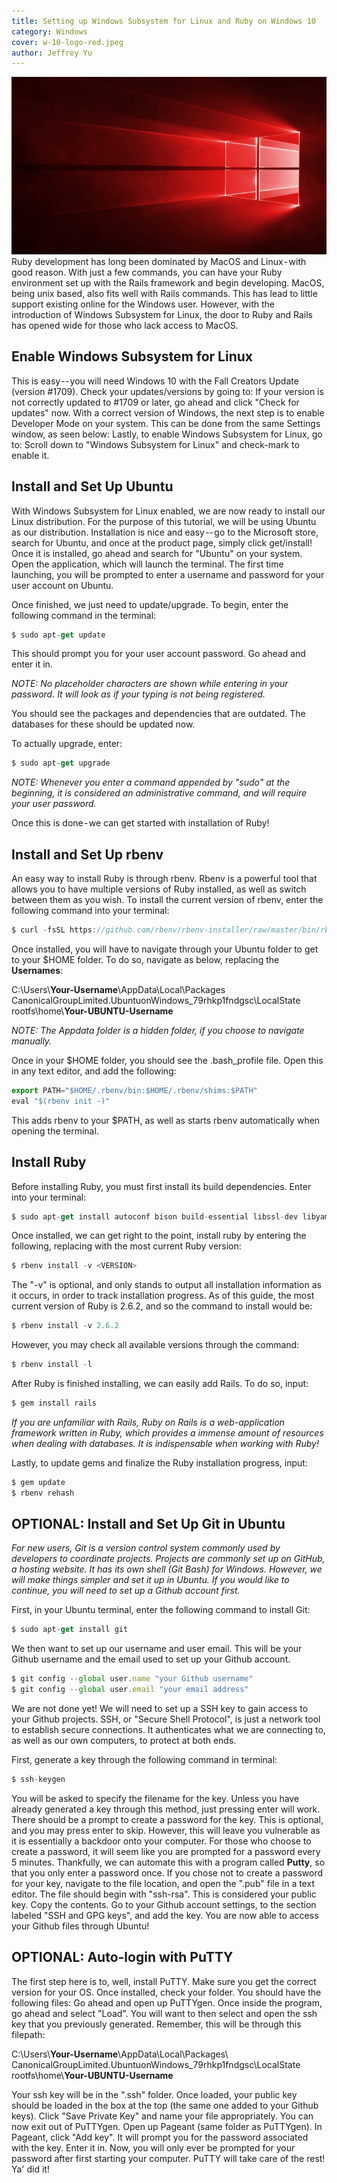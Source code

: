 ```yaml
---
title: Setting up Windows Subsystem for Linux and Ruby on Windows 10
category: Windows
cover: w-10-logo-red.jpeg
author: Jeffrey Yu
---
```


![windows-10-logo](./w-10-logo-red.jpeg "Windows 10 Logo")
Ruby development has long been dominated by MacOS and Linux - with good reason. With just a few commands, you can have your Ruby environment set up with the Rails framework and begin developing. MacOS, being unix based, also fits well with Rails commands. This has lead to little support existing online for the Windows user. However, with the introduction of Windows Subsystem for Linux, the door to Ruby and Rails has opened wide for those who lack access to MacOS.

## Enable Windows Subsystem for Linux

This is easy -- you will need Windows 10 with the Fall Creators Update (version #1709). Check your updates/versions by going to:
If your version is not correctly updated to #1709 or later, go ahead and click "Check for updates" now.
With a correct version of Windows, the next step is to enable Developer Mode on your system. This can be done from the same Settings window, as seen below:
Lastly, to enable Windows Subsystem for Linux, go to:
Scroll down to "Windows Subsystem for Linux" and check-mark to enable it.

## Install and Set Up Ubuntu

With Windows Subsystem for Linux enabled, we are now ready to install our Linux distribution.
For the purpose of this tutorial, we will be using Ubuntu as our distribution.
Installation is nice and easy -- go to the Microsoft store, search for Ubuntu, and once at the product page, simply click get/install! Once it is installed, go ahead and search for "Ubuntu" on your system. Open the application, which will launch the terminal. The first time launching, you will be prompted to enter a username and password for your user account on Ubuntu. 

Once finished, we just need to update/upgrade. To begin, enter the following command in the terminal:

```javascript
$ sudo apt-get update
```

This should prompt you for your user account password. Go ahead and enter it in.

_NOTE: No placeholder characters are shown while entering in your password. It will look as if your typing is not being registered._

You should see the packages and dependencies that are outdated. The databases for these should be updated now. 

To actually upgrade, enter:
```javascript
$ sudo apt-get upgrade
```
_NOTE: Whenever you enter a command appended by "sudo" at the beginning, it is considered an administrative command, and will require your user password._

Once this is done - we can get started with installation of Ruby!

## Install and Set Up rbenv

An easy way to install Ruby is through rbenv. Rbenv is a powerful tool that allows you to have multiple versions of Ruby installed, as well as switch between them as you wish. To install the current version of rbenv, enter the following command into your terminal:
```javascript
$ curl -fsSL https://github.com/rbenv/rbenv-installer/raw/master/bin/rbenv-installer | bash
```
Once installed, you will have to navigate through your Ubuntu folder to get to your $HOME folder. To do so, navigate as below, replacing the **Usernames**:

C:\Users\\**Your-Username**\AppData\Local\Packages\
CanonicalGroupLimited.UbuntuonWindows_79rhkp1fndgsc\LocalState\
rootfs\home\\**Your-UBUNTU-Username**

_NOTE: The Appdata folder is a hidden folder, if you choose to navigate manually._

Once in your $HOME folder, you should see the .bash_profile file. Open this in any text editor, and add the following:
```javascript
export PATH="$HOME/.rbenv/bin:$HOME/.rbenv/shims:$PATH"
eval "$(rbenv init -)"
```
This adds rbenv to your $PATH, as well as starts rbenv automatically when opening the terminal.

## Install Ruby

Before installing Ruby, you must first install its build dependencies. Enter into your terminal:
```javascript
$ sudo apt-get install autoconf bison build-essential libssl-dev libyaml-dev libreadline6-dev zlib1g-dev libncurses5-dev libffi-dev libgdbm5 libgdbm-dev
```
Once installed, we can get right to the point, install ruby by entering the following, replacing <VERSION> with the most current Ruby version:
```javascript
$ rbenv install -v <VERSION>
```
The "-v" is optional, and only stands to output all installation information as it occurs, in order to track installation progress.
As of this guide, the most current version of Ruby is 2.6.2, and so the command to install would be:
```javascript
$ rbenv install -v 2.6.2 
```
However, you may check all available versions through the command:
```javascript
$ rbenv install -l
```
After Ruby is finished installing, we can easily add Rails. To do so, input:
```javascript
$ gem install rails
```
_If you are unfamiliar with Rails, Ruby on Rails is a web-application framework written in Ruby, which provides a immense amount of resources when dealing with databases. It is indispensable when working with Ruby!_

Lastly, to update gems and finalize the Ruby installation progress, input:
```javascript
$ gem update
$ rbenv rehash
```
## OPTIONAL: Install and Set Up Git in Ubuntu

_For new users, Git is a version control system commonly used by developers to coordinate projects. Projects are commonly set up on GitHub, a hosting website. It has its own shell (Git Bash) for Windows. However, we will make things simpler and set it up in Ubuntu. If you would like to continue, you will need to set up a Github account first._

First, in your Ubuntu terminal, enter the following command to install Git:
```javascript
$ sudo apt-get install git
```
We then want to set up our username and user email. This will be your Github username and the email used to set up your Github account.
```javascript
$ git config --global user.name "your Github username"
$ git config --global user.email "your email address"
```
We are not done yet! We will need to set up a SSH key to gain access to your Github projects.
SSH, or "Secure Shell Protocol", is just a network tool to establish secure connections. It authenticates what we are connecting to, as well as our own computers, to protect at both ends.

First, generate a key through the following command in terminal:
```javascript
$ ssh-keygen
```
You will be asked to specify the filename for the key. Unless you have already generated a key through this method, just pressing enter will work.
There should be a prompt to create a password for the key. This is optional, and you may press enter to skip. However, this will leave you vulnerable as it is essentially a backdoor onto your computer. For those who choose to create a password, it will seem like you are prompted for a password every 5 minutes. Thankfully, we can automate this with a program called **Putty**, so that you only enter a password once.
If you chose not to create a password for your key, navigate to the file location, and open the ".pub" file in a text editor. The file should begin with "ssh-rsa". This is considered your public key. Copy the contents. Go to your Github account settings, to the section labeled "SSH and GPG keys", and add the key.
You are now able to access your Github files through Ubuntu!

## OPTIONAL: Auto-login with PuTTY

The first step here is to, well, install PuTTY. Make sure you get the correct version for your OS.
Once installed, check your folder. You should have the following files:
Go ahead and open up PuTTYgen. Once inside the program, go ahead and select "Load". You will want to then select and open the ssh key that you previously generated. Remember, this will be through this filepath:

C:\Users\\**Your-Username**\AppData\Local\Packages\ CanonicalGroupLimited.UbuntuonWindows_79rhkp1fndgsc\LocalState\
rootfs\home\\**Your-UBUNTU-Username**

Your ssh key will be in the ".ssh" folder.
Once loaded, your public key should be loaded in the box at the top (the same one added to your Github keys). Click "Save Private Key" and name your file appropriately.
You can now exit out of PuTTYgen. Open up Pageant (same folder as PuTTYgen). In Pageant, click "Add key". It will prompt you for the password associated with the key. Enter it in. Now, you will only ever be prompted for your password after first starting your computer. PuTTY will take care of the rest! Ya' did it!